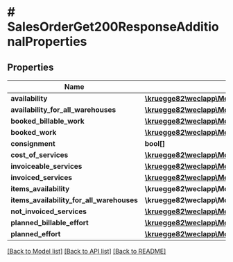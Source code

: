 # # SalesOrderGet200ResponseAdditionalProperties

## Properties

Name | Type | Description | Notes
------------ | ------------- | ------------- | -------------
**availability** | [**\kruegge82\weclapp\Model\DispositionInfoAvailabilityType[]**](DispositionInfoAvailabilityType.md) |  | [optional]
**availability_for_all_warehouses** | [**\kruegge82\weclapp\Model\DispositionInfoAvailabilityType[]**](DispositionInfoAvailabilityType.md) |  | [optional]
**booked_billable_work** | [**\kruegge82\weclapp\Model\Duration[]**](Duration.md) |  | [optional]
**booked_work** | [**\kruegge82\weclapp\Model\Duration[]**](Duration.md) |  | [optional]
**consignment** | **bool[]** |  | [optional]
**cost_of_services** | [**\kruegge82\weclapp\Model\Amount[]**](Amount.md) |  | [optional]
**invoiceable_services** | [**\kruegge82\weclapp\Model\Amount[]**](Amount.md) |  | [optional]
**invoiced_services** | [**\kruegge82\weclapp\Model\Amount[]**](Amount.md) |  | [optional]
**items_availability** | **\kruegge82\weclapp\Model\ItemAvailability[][]** |  | [optional]
**items_availability_for_all_warehouses** | **\kruegge82\weclapp\Model\ItemAvailability[][]** |  | [optional]
**not_invoiced_services** | [**\kruegge82\weclapp\Model\Amount[]**](Amount.md) |  | [optional]
**planned_billable_effort** | [**\kruegge82\weclapp\Model\Duration[]**](Duration.md) |  | [optional]
**planned_effort** | [**\kruegge82\weclapp\Model\Duration[]**](Duration.md) |  | [optional]

[[Back to Model list]](../../README.md#models) [[Back to API list]](../../README.md#endpoints) [[Back to README]](../../README.md)

